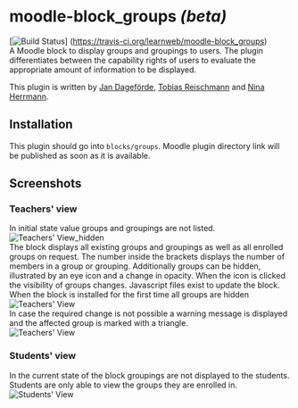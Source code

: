 # moodle-block_groups *(beta)*
[![Build Status](https://travis-ci.org/learnweb/moodle-block_groups.svg?branch=master)]
(https://travis-ci.org/learnweb/moodle-block_groups)</br>
A Moodle block to display groups and groupings to users. The plugin differentiates between the capability rights of users
to evaluate the appropriate amount of information to be displayed.

This plugin is written by [Jan Dageförde](https://github.com/Dagefoerde), [Tobias Reischmann](https://github.com/tobiasreischmann) and [Nina Herrmann](https://github.com/NinaHerrmann).



## Installation
This plugin should go into `blocks/groups`. Moodle plugin directory link will be published as soon as it is available.

## Screenshots

### Teachers' view
In initial state value groups and groupings are not listed.</br>
![Teachers' View_hidden](https://cloud.githubusercontent.com/assets/18289780/14320600/fa2933aa-fc15-11e5-9e91-5129e7f37f4f.png)</br>
The block displays all existing groups and groupings as well as all enrolled groups on request.
The number inside the brackets displays the number of members in a group or grouping.
Additionally groups can be hidden, illustrated by an eye icon and a change in opacity.
When the icon is clicked the visibility of groups changes. Javascript files exist to update the block.
When the block is installed for the first time all groups are hidden</br>
![Teachers' View](https://cloud.githubusercontent.com/assets/18289780/15298723/0871071c-1ba1-11e6-8fc9-2b0b1d58aaaf.png)</br>
In case the required change is not possible a warning message is displayed and the affected group is marked with a triangle.</br>
![Teachers' View](https://cloud.githubusercontent.com/assets/18289780/15849889/21be9d4c-2c95-11e6-967b-8daac7140892.png)

### Students' view
In the current state of the block groupings are not displayed to the students.</br>
Students are only able to view the groups they are enrolled in.</br>
![Students' View](https://cloud.githubusercontent.com/assets/18289780/14318694/6bcaae1a-fc0e-11e5-822b-75e5b45316d5.png)



